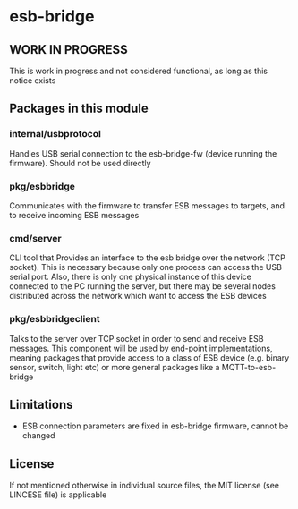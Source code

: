 # esb-bridge


## WORK IN PROGRESS
This is work in progress and not considered functional, as long as this notice exists

## Packages in this module

### internal/usbprotocol
Handles USB serial connection to the esb-bridge-fw (device running the firmware). Should not be used directly

### pkg/esbbridge
Communicates with the firmware to transfer ESB messages to targets, and to receive incoming ESB messages

### cmd/server
CLI tool that Provides an interface to the esb bridge over the network (TCP socket). This is necessary because only one process can access the USB serial port. Also, there is only one physical instance of this device connected to the PC running the server, but there may be several nodes distributed across the network which want to access the ESB devices

### pkg/esbbridgeclient
Talks to the server over TCP socket in order to send and receive ESB messages. This component will be used by end-point implementations, meaning packages that provide access to a class of ESB device (e.g. binary sensor, switch, light etc) or more general packages like a MQTT-to-esb-bridge

## Limitations
* ESB connection parameters are fixed in esb-bridge firmware, cannot be changed

## License
If not mentioned otherwise in individual source files, the MIT license (see LINCESE file) is applicable